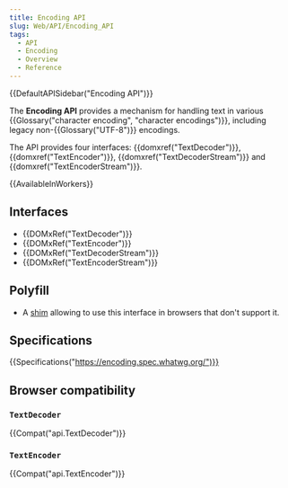 ```yaml
---
title: Encoding API
slug: Web/API/Encoding_API
tags:
  - API
  - Encoding
  - Overview
  - Reference
---
```

{{DefaultAPISidebar("Encoding API")}}

The **Encoding API** provides a mechanism for handling text in various {{Glossary("character encoding", "character encodings")}}, including legacy non-{{Glossary("UTF-8")}} encodings.

The API provides four interfaces: {{domxref("TextDecoder")}}, {{domxref("TextEncoder")}}, {{domxref("TextDecoderStream")}} and {{domxref("TextEncoderStream")}}.

{{AvailableInWorkers}}

## Interfaces

- {{DOMxRef("TextDecoder")}}
- {{DOMxRef("TextEncoder")}}
- {{DOMxRef("TextDecoderStream")}}
- {{DOMxRef("TextEncoderStream")}}

## Polyfill

- A [shim](https://code.google.com/p/stringencoding/) allowing to use this interface in browsers that don't support it.

## Specifications

{{Specifications("https://encoding.spec.whatwg.org/")}}

## Browser compatibility

### `TextDecoder`

{{Compat("api.TextDecoder")}}

### `TextEncoder`

{{Compat("api.TextEncoder")}}
